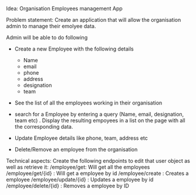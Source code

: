 Idea: Organisation Employees management App

Problem statement: Create an application that will allow the organisation admin to manage their emolyee data.

Admin will be able to do following
- Create a new Employee with the following details
    - Name
    - email
    - phone
    - address
    - designation
    - team

- See the list of all the employees working in their organisation
- search for a Employee by entering a query (Name, email, designation, team etc) . Display the resulting empoyees in a list on the page with all the corresponding data.
- Update Employee details like phone, team, address etc
- Delete/Remove an employee from the organisation

Technical aspects: 
Create the following endpoints to edit that user object as well as retrieve it:
/employee/get: Will get all the employees
/employee/get/{id} : Will get a employee by id
/employee/create : Creates a employee
/employee/update/{id} : Updates a employee by id
/employee/delete/{id} : Removes a employee by ID
